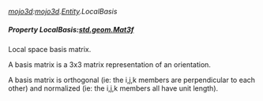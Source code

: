 _[mojo3d](../../modules/mojo3d/mojo3d-module.md):[mojo3d](../../modules/mojo3d/mojo3d-module.md).[Entity](../../modules/mojo3d/mojo3d-entity.md).LocalBasis_
##### Property LocalBasis:[std.geom.Mat3f](../../modules/std/std-geom-mat3f.md)
Local space basis matrix.

A basis matrix is a 3x3 matrix representation of an orientation.

A basis matrix is orthogonal (ie: the i,j,k members are perpendicular to each other) and normalized (ie: the i,j,k members all have unit length).
